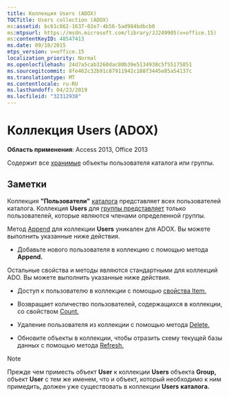 ```yaml
---
title: Коллекция Users (ADOX)
TOCTitle: Users collection (ADOX)
ms:assetid: bc61c862-1637-02e7-4b56-5ad984bdbcb0
ms:mtpsurl: https://msdn.microsoft.com/library/JJ249905(v=office.15)
ms:contentKeyID: 48547413
ms.date: 09/18/2015
mtps_version: v=office.15
localization_priority: Normal
ms.openlocfilehash: 24d7a5cab3260dac80b39e5134938c5f55175851
ms.sourcegitcommit: 8fe462c32b91c87911942c188f3445e85a54137c
ms.translationtype: MT
ms.contentlocale: ru-RU
ms.lasthandoff: 04/23/2019
ms.locfileid: "32312938"
---
```

# <a name="users-collection-adox"></a>Коллекция Users (ADOX)

**Область применения**: Access 2013, Office 2013

Содержит все [хранимые](user-object-adox.md) объекты пользователя каталога или группы.

## <a name="remarks"></a>Заметки

Коллекция **"Пользователи"** [каталога](catalog-object-adox.md) представляет всех пользователей каталога. Коллекция **Users** для [группы представляет](group-object-adox.md) только пользователей, которые являются членами определенной группы.

Метод [Append](append-method-adox-users.md) для коллекции **Users** уникален для ADOX. Вы можете выполнить указанные ниже действия.

- Добавьте нового пользователя в коллекцию с помощью метода **Append.**

Остальные свойства и методы являются стандартными для коллекций ADO. Вы можете выполнить указанные ниже действия.

- Доступ к пользователю в коллекции с помощью [свойства Item.](item-property-ado.md)

- Возвращает количество пользователей, содержащихся в коллекции, со свойством [Count.](count-property-ado.md)

- Удаление пользователя из коллекции с помощью метода [Delete.](delete-method-adox-collections.md)

- Обновите объекты в коллекции, чтобы отразить схему текущей базы данных с помощью метода [Refresh.](refresh-method-ado.md)

> [!NOTE]
> Прежде чем приместь объект [](name-property-adox.md) **User** к коллекции **Users** объекта **Group,** объект **User** с тем же именем, что и объект, который необходимо к ним примедить, должен уже существовать в коллекции **Users** **каталога.**

